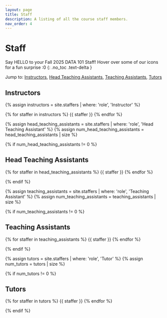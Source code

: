```yaml
---
layout: page
title: Staff
description: A listing of all the course staff members.
nav_order: 4
---
```


# Staff
Say HELLO to your Fall 2025 DATA 101 Staff! Hover over some of our icons for a fun surprise :0
{: .no_toc .text-delta }

Jump to: [Instructors](#instructors), [Head Teaching Assistants](#head-teaching-assistants), [Teaching Assistants](#teaching-assistants), [Tutors](#tutors)

## Instructors

{% assign instructors = site.staffers | where: 'role', 'Instructor' %}

<div class="role flex">
{% for staffer in instructors %}
{{ staffer }}
{% endfor %}
</div>

{% assign head_teaching_assistants = site.staffers | where: 'role', 'Head Teaching Assistant' %}
{% assign num_head_teaching_assistants = head_teaching_assistants | size %}

{% if num_head_teaching_assistants != 0 %}

## Head Teaching Assistants

<div class="role flex">
{% for staffer in head_teaching_assistants %}
{{ staffer }}
{% endfor %}
</div>

{% endif %}



{% assign teaching_assistants = site.staffers | where: 'role', 'Teaching Assistant' %}
{% assign num_teaching_assistants = teaching_assistants | size %}

{% if num_teaching_assistants != 0 %}

## Teaching Assistants

<div class="role flex">
{% for staffer in teaching_assistants %}
{{ staffer }}
{% endfor %}
</div>

{% endif %}

{% assign tutors = site.staffers | where: 'role', 'Tutor' %}
{% assign num_tutors = tutors | size %}

{% if num_tutors != 0 %}

## Tutors

<div class="role flex">
{% for staffer in tutors %}
{{ staffer }}
{% endfor %}
</div>

{% endif %}
